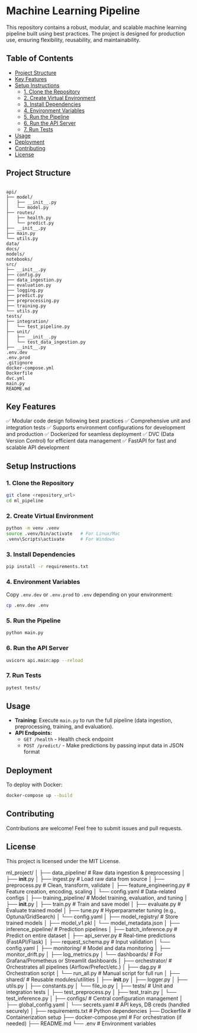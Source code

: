 # Machine Learning Pipeline

This repository contains a robust, modular, and scalable machine learning pipeline built using best practices. The project is designed for production use, ensuring flexibility, reusability, and maintainability.

## Table of Contents
- [Project Structure](#project-structure)
- [Key Features](#key-features)
- [Setup Instructions](#setup-instructions)
  - [1. Clone the Repository](#1-clone-the-repository)
  - [2. Create Virtual Environment](#2-create-virtual-environment)
  - [3. Install Dependencies](#3-install-dependencies)
  - [4. Environment Variables](#4-environment-variables)
  - [5. Run the Pipeline](#5-run-the-pipeline)
  - [6. Run the API Server](#6-run-the-api-server)
  - [7. Run Tests](#7-run-tests)
- [Usage](#usage)
- [Deployment](#deployment)
- [Contributing](#contributing)
- [License](#license)

## Project Structure

```

api/
├── model/
│   ├── __init__.py
│   └── model.py
├── routes/
│   ├── health.py
│   └── predict.py
├── __init__.py
├── main.py
└── utils.py
data/
docs/
models/
notebooks/
src/
├── __init__.py
├── config.py
├── data_ingestion.py
├── evaluation.py
├── logging.py
├── predict.py
├── preprocessing.py
├── training.py
└── utils.py
tests/
├── integration/
│   └── test_pipeline.py
├── unit/
│   ├── __init__.py
│   └── test_data_ingestion.py
├── __init__.py
.env.dev
.env.prod
.gitignore
docker-compose.yml
Dockerfile
dvc.yml
main.py
README.md
```

## Key Features

✅ Modular code design following best practices
✅ Comprehensive unit and integration tests
✅ Supports environment configurations for development and production
✅ Dockerized for seamless deployment
✅ DVC (Data Version Control) for efficient data management
✅ FastAPI for fast and scalable API development

## Setup Instructions

### 1. Clone the Repository

```bash
git clone <repository_url>
cd ml_pipeline
```

### 2. Create Virtual Environment

```bash
python -m venv .venv
source .venv/bin/activate   # For Linux/Mac
.venv\Scripts\activate      # For Windows
```

### 3. Install Dependencies

```bash
pip install -r requirements.txt
```

### 4. Environment Variables

Copy `.env.dev` or `.env.prod` to `.env` depending on your environment:

```bash
cp .env.dev .env
```

### 5. Run the Pipeline

```bash
python main.py
```

### 6. Run the API Server

```bash
uvicorn api.main:app --reload
```

### 7. Run Tests

```bash
pytest tests/
```

## Usage

* **Training:** Execute `main.py` to run the full pipeline (data ingestion, preprocessing, training, and evaluation).
* **API Endpoints:**
   * `GET /health` - Health check endpoint
   * `POST /predict/` - Make predictions by passing input data in JSON format

## Deployment

To deploy with Docker:

```bash
docker-compose up --build
```

## Contributing

Contributions are welcome! Feel free to submit issues and pull requests.

## License

This project is licensed under the MIT License.



ml_project/
│
├── data_pipeline/                 # Raw data ingestion & preprocessing
│   ├── __init__.py
│   ├── ingest.py                  # Load raw data from source
│   ├── preprocess.py              # Clean, transform, validate
│   ├── feature_engineering.py     # Feature creation, encoding, scaling
│   └── config.yaml                # Data-related configs
│
├── training_pipeline/            # Model training, evaluation, and tuning
│   ├── __init__.py
│   ├── train.py                   # Train and save model
│   ├── evaluate.py                # Evaluate trained model
│   ├── tune.py                    # Hyperparameter tuning (e.g., Optuna/GridSearch)
│   └── config.yaml
│
├── model_registry/               # Store trained models
│   ├── model_v1.pkl
│   └── model_metadata.json
│
├── inference_pipeline/           # Prediction pipelines
│   ├── batch_inference.py        # Predict on entire dataset
│   ├── api_server.py             # Real-time predictions (FastAPI/Flask)
│   ├── request_schema.py         # Input validation
│   └── config.yaml
│
├── monitoring/                   # Model and data monitoring
│   ├── monitor_drift.py
│   ├── log_metrics.py
│   └── dashboards/               # For Grafana/Prometheus or Streamlit dashboards
│
├── orchestrator/                 # Orchestrates all pipelines (Airflow/Prefect/etc.)
│   ├── dag.py                    # Orchestration script
│   └── run_all.py                # Manual script for full run
│
├── shared/                       # Reusable modules/utilities
│   ├── __init__.py
│   ├── logger.py
│   ├── utils.py
│   ├── constants.py
│   └── file_io.py
│
├── tests/                        # Unit and integration tests
│   ├── test_preprocess.py
│   ├── test_train.py
│   └── test_inference.py
│
├── configs/                      # Central configuration management
│   ├── global_config.yaml
│   └── secrets.yaml              # API keys, DB creds (handled securely)
│
├── requirements.txt              # Python dependencies
├── Dockerfile                    # Containerization setup
├── docker-compose.yml            # For orchestration (if needed)
├── README.md
└── .env                          # Environment variables

